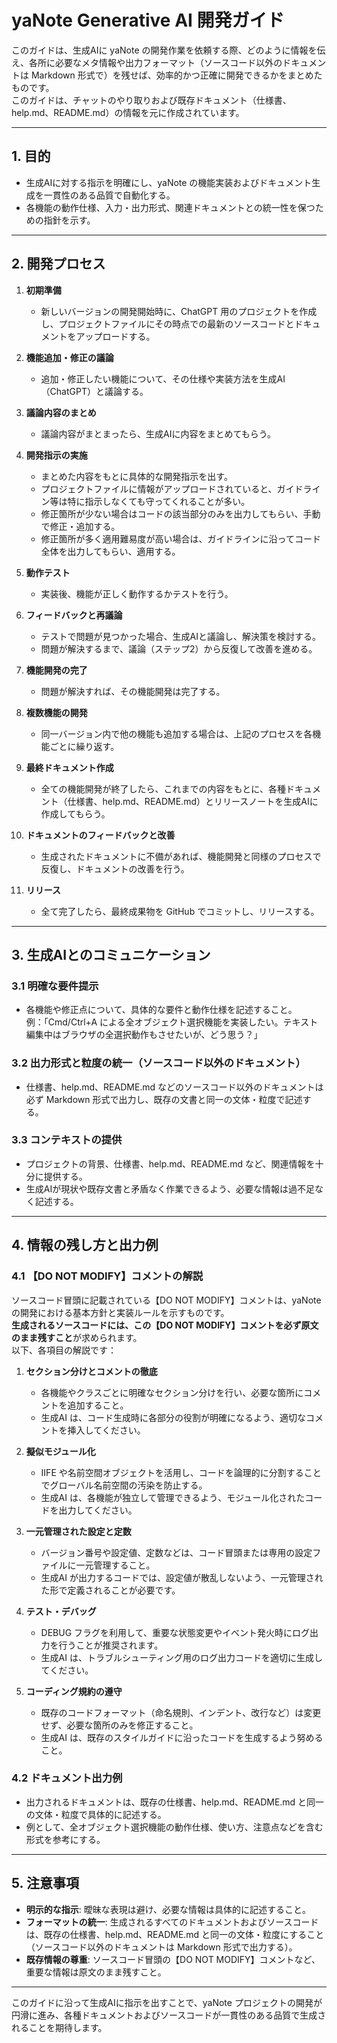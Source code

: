 # yaNote Generative AI 開発ガイド

このガイドは、生成AIに yaNote の開発作業を依頼する際、どのように情報を伝え、各所に必要なメタ情報や出力フォーマット（ソースコード以外のドキュメントは Markdown 形式で）を残せば、効率的かつ正確に開発できるかをまとめたものです。  
このガイドは、チャットのやり取りおよび既存ドキュメント（仕様書、help.md、README.md）の情報を元に作成されています。

---

## 1. 目的

- 生成AIに対する指示を明確にし、yaNote の機能実装およびドキュメント生成を一貫性のある品質で自動化する。
- 各機能の動作仕様、入力・出力形式、関連ドキュメントとの統一性を保つための指針を示す。

---

## 2. 開発プロセス

1. **初期準備**  
   - 新しいバージョンの開発開始時に、ChatGPT 用のプロジェクトを作成し、プロジェクトファイルにその時点での最新のソースコードとドキュメントをアップロードする。

2. **機能追加・修正の議論**  
   - 追加・修正したい機能について、その仕様や実装方法を生成AI（ChatGPT）と議論する。

3. **議論内容のまとめ**  
   - 議論内容がまとまったら、生成AIに内容をまとめてもらう。

4. **開発指示の実施**  
   - まとめた内容をもとに具体的な開発指示を出す。  
   - プロジェクトファイルに情報がアップロードされていると、ガイドライン等は特に指示しなくても守ってくれることが多い。  
   - 修正箇所が少ない場合はコードの該当部分のみを出力してもらい、手動で修正・追加する。  
   - 修正箇所が多く適用難易度が高い場合は、ガイドラインに沿ってコード全体を出力してもらい、適用する。

5. **動作テスト**  
   - 実装後、機能が正しく動作するかテストを行う。

6. **フィードバックと再議論**  
   - テストで問題が見つかった場合、生成AIと議論し、解決策を検討する。  
   - 問題が解決するまで、議論（ステップ2）から反復して改善を進める。

7. **機能開発の完了**  
   - 問題が解決すれば、その機能開発は完了する。

8. **複数機能の開発**  
   - 同一バージョン内で他の機能も追加する場合は、上記のプロセスを各機能ごとに繰り返す。

9. **最終ドキュメント作成**  
   - 全ての機能開発が終了したら、これまでの内容をもとに、各種ドキュメント（仕様書、help.md、README.md）とリリースノートを生成AIに作成してもらう。

10. **ドキュメントのフィードバックと改善**  
    - 生成されたドキュメントに不備があれば、機能開発と同様のプロセスで反復し、ドキュメントの改善を行う。

11. **リリース**  
    - 全て完了したら、最終成果物を GitHub でコミットし、リリースする。

---

## 3. 生成AIとのコミュニケーション

### 3.1 明確な要件提示
- 各機能や修正点について、具体的な要件と動作仕様を記述すること。  
  例：「Cmd/Ctrl+A による全オブジェクト選択機能を実装したい。テキスト編集中はブラウザの全選択動作もさせたいが、どう思う？」

### 3.2 出力形式と粒度の統一（ソースコード以外のドキュメント）
- 仕様書、help.md、README.md などのソースコード以外のドキュメントは必ず Markdown 形式で出力し、既存の文書と同一の文体・粒度で記述する。

### 3.3 コンテキストの提供
- プロジェクトの背景、仕様書、help.md、README.md など、関連情報を十分に提供する。  
- 生成AIが現状や既存文書と矛盾なく作業できるよう、必要な情報は過不足なく記述する。

---

## 4. 情報の残し方と出力例

### 4.1 【DO NOT MODIFY】コメントの解説
ソースコード冒頭に記載されている【DO NOT MODIFY】コメントは、yaNote の開発における基本方針と実装ルールを示すものです。  
**生成されるソースコードには、この【DO NOT MODIFY】コメントを必ず原文のまま残すこと**が求められます。  
以下、各項目の解説です：

1. **セクション分けとコメントの徹底**  
   - 各機能やクラスごとに明確なセクション分けを行い、必要な箇所にコメントを追加すること。  
   - 生成AI は、コード生成時に各部分の役割が明確になるよう、適切なコメントを挿入してください。

2. **擬似モジュール化**  
   - IIFE や名前空間オブジェクトを活用し、コードを論理的に分割することでグローバル名前空間の汚染を防止する。  
   - 生成AI は、各機能が独立して管理できるよう、モジュール化されたコードを出力してください。

3. **一元管理された設定と定数**  
   - バージョン番号や設定値、定数などは、コード冒頭または専用の設定ファイルに一元管理すること。  
   - 生成AI が出力するコードでは、設定値が散乱しないよう、一元管理された形で定義されることが必要です。

4. **テスト・デバッグ**  
   - DEBUG フラグを利用して、重要な状態変更やイベント発火時にログ出力を行うことが推奨されます。  
   - 生成AI は、トラブルシューティング用のログ出力コードを適切に生成してください。

5. **コーディング規約の遵守**  
   - 既存のコードフォーマット（命名規則、インデント、改行など）は変更せず、必要な箇所のみを修正すること。  
   - 生成AI は、既存のスタイルガイドに沿ったコードを生成するよう努めること。

### 4.2 ドキュメント出力例
- 出力されるドキュメントは、既存の仕様書、help.md、README.md と同一の文体・粒度で具体的に記述する。  
- 例として、全オブジェクト選択機能の動作仕様、使い方、注意点などを含む形式を参考にする。

---

## 5. 注意事項

- **明示的な指示**: 曖昧な表現は避け、必要な情報は具体的に記述すること。
- **フォーマットの統一**: 生成されるすべてのドキュメントおよびソースコードは、既存の仕様書、help.md、README.md と同一の文体・粒度にすること（ソースコード以外のドキュメントは Markdown 形式で出力する）。
- **既存情報の尊重**: ソースコード冒頭の【DO NOT MODIFY】コメントなど、重要な情報は原文のまま残すこと。

---

このガイドに沿って生成AIに指示を出すことで、yaNote プロジェクトの開発が円滑に進み、各種ドキュメントおよびソースコードが一貫性のある品質で生成されることを期待します。
